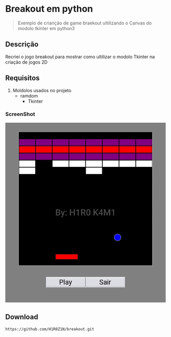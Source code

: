 # Breakout em python
> Exemplo de crianção de game braekout ultilizando o Canvas do modolo tkinter em python3
## Descrição
Recriei o jogo breakout para mostrar como ultilizar o modolo Tkinter na criação de jogos 2D
## Requisitos
1. Moldolos usados no projeto
     - ramdom
          - Tkinter
### ScreenShot
![Imagem do jogo](.//img/ScreenShot.jpg)
## Download
```
https://github.com/H1R0Z1N/breakout.git
```


